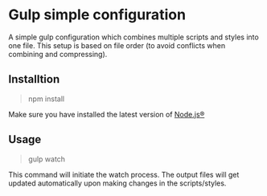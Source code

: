 # Gulp simple configuration

A simple gulp configuration which combines multiple scripts and styles into one file.
 This setup is based on file order (to avoid conflicts when combining and compressing).
 
 
 ## Installtion
 
 > npm install
 
 Make sure you have installed the latest version of [Node.js®](https://nodejs.org/en/)
 
  ## Usage
  
  > gulp watch
  
  This command will initiate the watch process. The output files will get updated automatically upon making changes in the scripts/styles.